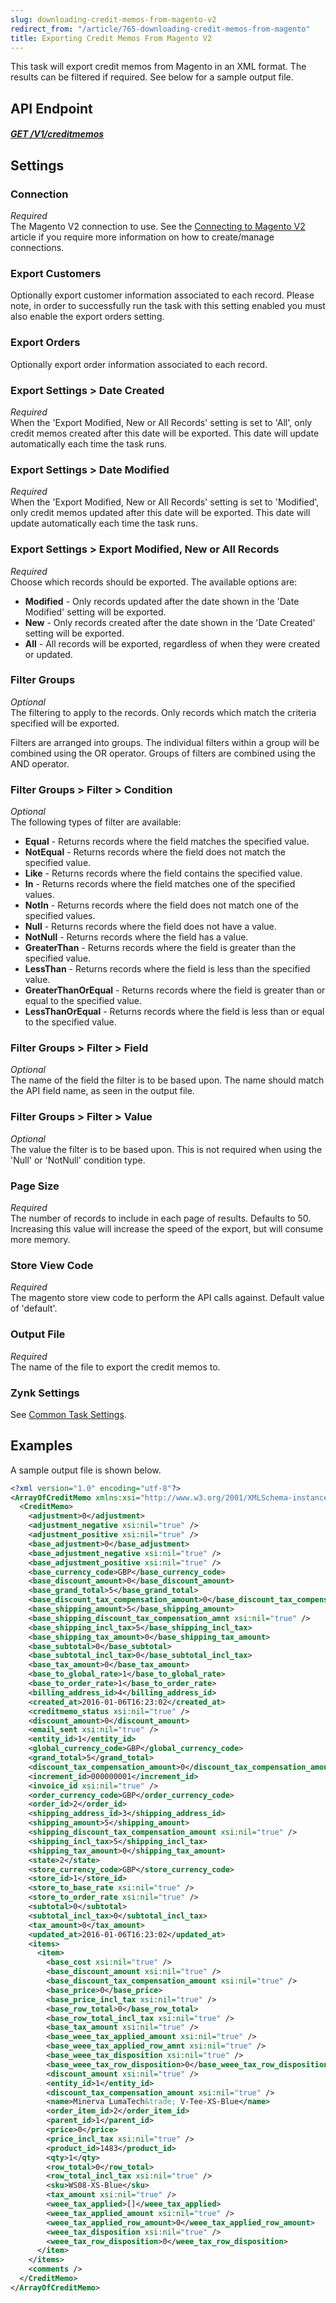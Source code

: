 ```yaml
---
slug: downloading-credit-memos-from-magento-v2
redirect_from: "/article/765-downloading-credit-memos-from-magento"
title: Exporting Credit Memos From Magento V2
---
```

This task will export credit memos from Magento in an XML format. The results can be filtered if required. See below for a sample output file.

## API Endpoint
##### [GET /V1/creditmemos](https://devdocs.magento.com/redoc/2.3/admin-rest-api.html#operation/salesCreditmemoRepositoryV1GetListGet)  

## Settings
### Connection
_Required_  
The Magento V2 connection to use. See the [Connecting to Magento V2](connecting-to-magento-v2) article if you require more information on how to create/manage connections.

### Export Customers 
Optionally export customer information associated to each record. Please note, in order to successfully run the task with this setting enabled you must also enable the export orders setting.

### Export Orders
Optionally export order information associated to each record. 

### Export Settings > Date Created
_Required_  
When the 'Export Modified, New or All Records' setting is set to 'All', only credit memos created after this date will be exported. This date will update automatically each time the task runs.

### Export Settings > Date Modified
_Required_  
When the 'Export Modified, New or All Records' setting is set to 'Modified', only credit memos updated after this date will be exported. This date will update automatically each time the task runs.

### Export Settings > Export Modified, New or All Records
_Required_  
Choose which records should be exported. The available options are:

* __Modified__ - Only records updated after the date shown in the 'Date Modified' setting will be exported.
* __New__ - Only records created after the date shown in the 'Date Created' setting will be exported.
* __All__ - All records will be exported, regardless of when they were created or updated.

### Filter Groups
_Optional_  
The filtering to apply to the records. Only records which match the criteria specified will be exported.

Filters are arranged into groups. The individual filters within a group will be combined using the OR operator. Groups of filters are combined using the AND operator.

### Filter Groups > Filter > Condition
_Optional_  
The following types of filter are available:

* __Equal__ - Returns records where the field matches the specified value.
* __NotEqual__ - Returns records where the field does not match the specified value.
* __Like__ - Returns records where the field contains the specified value.
* __In__ - Returns records where the field matches one of the specified values.
* __NotIn__ - Returns records where the field does not match one of the specified values.
* __Null__ - Returns records where the field does not have a value.
* __NotNull__ - Returns records where the field has a value.
* __GreaterThan__ - Returns records where the field is greater than the specified value.
* __LessThan__ - Returns records where the field is less than the specified value.
* __GreaterThanOrEqual__ - Returns records where the field is greater than or equal to the specified value.
* __LessThanOrEqual__ - Returns records where the field is less than or equal to the specified value.

### Filter Groups > Filter > Field
_Optional_  
The name of the field the filter is to be based upon. The name should match the API field name, as seen in the output file.

### Filter Groups > Filter > Value
_Optional_  
The value the filter is to be based upon. This is not required when using the 'Null' or 'NotNull' condition type.

### Page Size
_Required_  
The number of records to include in each page of results. Defaults to 50. Increasing this value will increase the speed of the export, but will consume more memory.

### Store View Code
_Required_  
The magento store view code to perform the API calls against. Default value of 'default'.

### Output File
_Required_  
The name of the file to export the credit memos to.

### Zynk Settings
See [Common Task Settings](common-task-settings).

## Examples
A sample output file is shown below.
```xml
<?xml version="1.0" encoding="utf-8"?>
<ArrayOfCreditMemo xmlns:xsi="http://www.w3.org/2001/XMLSchema-instance" xmlns:xsd="http://www.w3.org/2001/XMLSchema">
  <CreditMemo>
    <adjustment>0</adjustment>
    <adjustment_negative xsi:nil="true" />
    <adjustment_positive xsi:nil="true" />
    <base_adjustment>0</base_adjustment>
    <base_adjustment_negative xsi:nil="true" />
    <base_adjustment_positive xsi:nil="true" />
    <base_currency_code>GBP</base_currency_code>
    <base_discount_amount>0</base_discount_amount>
    <base_grand_total>5</base_grand_total>
    <base_discount_tax_compensation_amount>0</base_discount_tax_compensation_amount>
    <base_shipping_amount>5</base_shipping_amount>
    <base_shipping_discount_tax_compensation_amnt xsi:nil="true" />
    <base_shipping_incl_tax>5</base_shipping_incl_tax>
    <base_shipping_tax_amount>0</base_shipping_tax_amount>
    <base_subtotal>0</base_subtotal>
    <base_subtotal_incl_tax>0</base_subtotal_incl_tax>
    <base_tax_amount>0</base_tax_amount>
    <base_to_global_rate>1</base_to_global_rate>
    <base_to_order_rate>1</base_to_order_rate>
    <billing_address_id>4</billing_address_id>
    <created_at>2016-01-06T16:23:02</created_at>
    <creditmemo_status xsi:nil="true" />
    <discount_amount>0</discount_amount>
    <email_sent xsi:nil="true" />
    <entity_id>1</entity_id>
    <global_currency_code>GBP</global_currency_code>
    <grand_total>5</grand_total>
    <discount_tax_compensation_amount>0</discount_tax_compensation_amount>
    <increment_id>000000001</increment_id>
    <invoice_id xsi:nil="true" />
    <order_currency_code>GBP</order_currency_code>
    <order_id>2</order_id>
    <shipping_address_id>3</shipping_address_id>
    <shipping_amount>5</shipping_amount>
    <shipping_discount_tax_compensation_amount xsi:nil="true" />
    <shipping_incl_tax>5</shipping_incl_tax>
    <shipping_tax_amount>0</shipping_tax_amount>
    <state>2</state>
    <store_currency_code>GBP</store_currency_code>
    <store_id>1</store_id>
    <store_to_base_rate xsi:nil="true" />
    <store_to_order_rate xsi:nil="true" />
    <subtotal>0</subtotal>
    <subtotal_incl_tax>0</subtotal_incl_tax>
    <tax_amount>0</tax_amount>
    <updated_at>2016-01-06T16:23:02</updated_at>
    <items>
      <item>
        <base_cost xsi:nil="true" />
        <base_discount_amount xsi:nil="true" />
        <base_discount_tax_compensation_amount xsi:nil="true" />
        <base_price>0</base_price>
        <base_price_incl_tax xsi:nil="true" />
        <base_row_total>0</base_row_total>
        <base_row_total_incl_tax xsi:nil="true" />
        <base_tax_amount xsi:nil="true" />
        <base_weee_tax_applied_amount xsi:nil="true" />
        <base_weee_tax_applied_row_amnt xsi:nil="true" />
        <base_weee_tax_disposition xsi:nil="true" />
        <base_weee_tax_row_disposition>0</base_weee_tax_row_disposition>
        <discount_amount xsi:nil="true" />
        <entity_id>1</entity_id>
        <discount_tax_compensation_amount xsi:nil="true" />
        <name>Minerva LumaTech&trade; V-Tee-XS-Blue</name>
        <order_item_id>2</order_item_id>
        <parent_id>1</parent_id>
        <price>0</price>
        <price_incl_tax xsi:nil="true" />
        <product_id>1483</product_id>
        <qty>1</qty>
        <row_total>0</row_total>
        <row_total_incl_tax xsi:nil="true" />
        <sku>WS08-XS-Blue</sku>
        <tax_amount xsi:nil="true" />
        <weee_tax_applied>[]</weee_tax_applied>
        <weee_tax_applied_amount xsi:nil="true" />
        <weee_tax_applied_row_amount>0</weee_tax_applied_row_amount>
        <weee_tax_disposition xsi:nil="true" />
        <weee_tax_row_disposition>0</weee_tax_row_disposition>
      </item>
    </items>
    <comments />
  </CreditMemo>
</ArrayOfCreditMemo>
```

